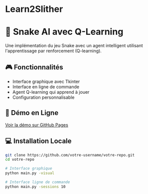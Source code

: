 # Learn2Slither

# 🐍 Snake AI avec Q-Learning

Une implémentation du jeu Snake avec un agent intelligent utilisant l'apprentissage par renforcement (Q-learning).

## 🎮 Fonctionnalités

- Interface graphique avec Tkinter
- Interface en ligne de commande
- Agent Q-learning qui apprend à jouer
- Configuration personnalisable

## 🚀 Démo en Ligne

[Voir la démo sur GitHub Pages](https://votre-username.github.io/votre-repo/)

## 💻 Installation Locale

```bash
git clone https://github.com/votre-username/votre-repo.git
cd votre-repo

# Interface graphique
python main.py -visual

# Interface ligne de commande
python main.py -sessions 10